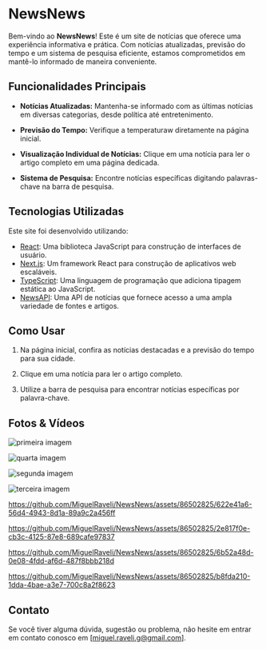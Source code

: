 # NewsNews

Bem-vindo ao **NewsNews**! Este é um site de notícias que oferece uma experiência informativa e prática. Com notícias atualizadas, previsão do tempo e um sistema de pesquisa eficiente, estamos comprometidos em mantê-lo informado de maneira conveniente.

## Funcionalidades Principais

- **Notícias Atualizadas:** Mantenha-se informado com as últimas notícias em diversas categorias, desde política até entretenimento.

- **Previsão do Tempo:** Verifique a temperaturaw diretamente na página inicial.

- **Visualização Individual de Notícias:** Clique em uma notícia para ler o artigo completo em uma página dedicada.

- **Sistema de Pesquisa:** Encontre notícias específicas digitando palavras-chave na barra de pesquisa.

## Tecnologias Utilizadas

Este site foi desenvolvido utilizando:

- [React](https://reactjs.org/): Uma biblioteca JavaScript para construção de interfaces de usuário.
- [Next.js](https://nextjs.org/): Um framework React para construção de aplicativos web escaláveis.
- [TypeScript](https://www.typescriptlang.org/): Uma linguagem de programação que adiciona tipagem estática ao JavaScript.
- [NewsAPI](https://newsapi.org/): Uma API de notícias que fornece acesso a uma ampla variedade de fontes e artigos.

## Como Usar

1. Na página inicial, confira as notícias destacadas e a previsão do tempo para sua cidade.

2. Clique em uma notícia para ler o artigo completo.

3. Utilize a barra de pesquisa para encontrar notícias específicas por palavra-chave.

## Fotos & Vídeos

![primeira imagem](https://github.com/MiguelRaveli/NewsNews/assets/86502825/7ae6e493-5adc-44a7-ae2d-0325a889a12e)

![quarta imagem](https://github.com/MiguelRaveli/NewsNews/assets/86502825/7834627e-70f0-4b3b-acc8-8343cfd94275)

![segunda imagem](https://github.com/MiguelRaveli/NewsNews/assets/86502825/34af1d80-2099-455a-9418-4dcc16c4a1cc)

![terceira imagem](https://github.com/MiguelRaveli/NewsNews/assets/86502825/78c6bbbd-7038-4421-b3c0-7e103ae73656)

https://github.com/MiguelRaveli/NewsNews/assets/86502825/622e41a6-56d4-4943-8d1a-89a9c2a456ff

https://github.com/MiguelRaveli/NewsNews/assets/86502825/2e817f0e-cb3c-4125-87e8-689cafe97837

https://github.com/MiguelRaveli/NewsNews/assets/86502825/6b52a48d-0e08-4fdd-af6d-487f8bbb218d

https://github.com/MiguelRaveli/NewsNews/assets/86502825/b8fda210-1dda-4bae-a3e7-700c8a2f8623

## Contato

Se você tiver alguma dúvida, sugestão ou problema, não hesite em entrar em contato conosco em [miguel.raveli.g@gmail.com].

